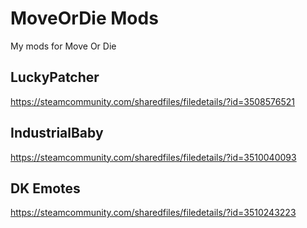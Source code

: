 # MoveOrDie Mods
My mods for Move Or Die
## LuckyPatcher
https://steamcommunity.com/sharedfiles/filedetails/?id=3508576521
## IndustrialBaby
https://steamcommunity.com/sharedfiles/filedetails/?id=3510040093
## DK Emotes
https://steamcommunity.com/sharedfiles/filedetails/?id=3510243223
